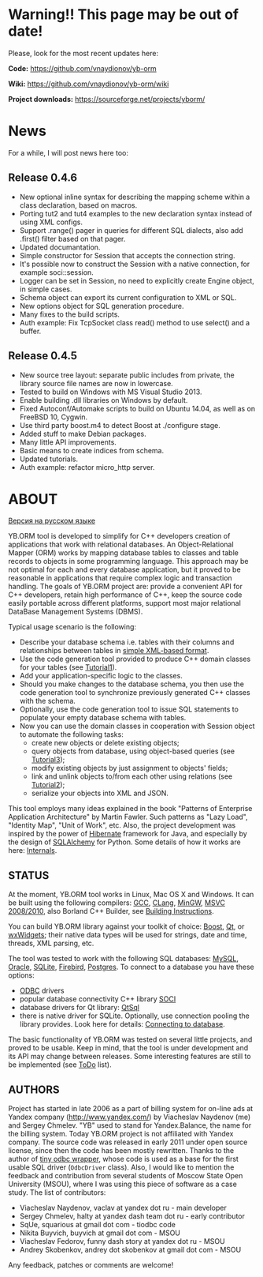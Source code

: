 # Warning!! This page may be out of date! #

Please, look for the most recent updates here:

**Code:** https://github.com/vnaydionov/yb-orm

**Wiki:** https://github.com/vnaydionov/yb-orm/wiki

**Project downloads:** https://sourceforge.net/projects/yborm/


# News #

For a while, I will post news here too:

## Release 0.4.6 ##
  * New optional inline syntax for describing the mapping scheme within a class declaration, based on macros.
  * Porting tut2 and tut4 examples to the new declaration syntax instead of using XML configs.
  * Support .range() pager in queries for different SQL dialects, also add .first() filter based on that pager.
  * Updated documantation.
  * Simple constructor for Session that accepts the connection string.
  * It's possible now to construct the Session with a native connection, for example soci::session.
  * Logger can be set in Session, no need to explicitly create Engine object, in simple cases.
  * Schema object can export its current configuration to XML or SQL.
  * New options object for SQL generation procedure.
  * Many fixes to the build scripts.
  * Auth example: Fix TcpSocket class read() method to use select() and a buffer.

## Release 0.4.5 ##
  * New source tree layout: separate public includes from private, the library source file names are now in lowercase.
  * Tested to build on Windows with MS Visual Studio 2013.
  * Enable building .dll libraries on Windows by default.
  * Fixed Autoconf/Automake scripts to build on Ubuntu 14.04, as well as on FreeBSD 10, Cygwin.
  * Use third party boost.m4 to detect Boost at ./configure stage.
  * Added stuff to make Debian packages.
  * Many little API improvements.
  * Basic means to create indices from schema.
  * Updated tutorials.
  * Auth example: refactor micro\_http server.


# ABOUT #

[Версия на русском языке](http://code.google.com/p/yb-orm/wiki/About?wl=ru)

YB.ORM tool is developed to simplify for C++ developers creation of applications
that work with relational databases.  An Object-Relational Mapper (ORM) works by
mapping database tables to classes and table records to objects in some
programming language.  This approach may be not optimal for each and every
database application, but it proved to be reasonable in applications that
require complex logic and transaction handling. The goals of YB.ORM project are:
provide a convenient API for C++ developers, retain high performance of C++,
keep the source code easily portable across different platforms, support
most major relational DataBase Management Systems (DBMS).


Typical usage scenario is the following:
  * Describe your database schema i.e. tables with their columns and relationships between tables in [simple XML-based format](XmlFormat.md).
  * Use the code generation tool provided to produce C++ domain classes for your tables (see [Tutorial1](Tutorial1.md)).
  * Add your application-specific logic to the classes.
  * Should you make changes to the database schema, you then use the code generation tool to synchronize previously generated C++ classes with the schema.
  * Optionally, use the code generation tool to issue SQL statements  to populate your empty database schema with tables.
  * Now you can use the domain classes in cooperation with Session object to automate the following tasks:
    * create new objects or delete existing objects;
    * query objects from database, using object-based queries (see [Tutorial3](Tutorial3.md));
    * modify existing objects by just assignment to objects' fields;
    * link and unlink objects to/from each other using relations (see [Tutorial2](Tutorial2.md));
    * serialize your objects into XML and JSON.

This tool employs many ideas explained in the book
"Patterns of Enterprise Application Architecture" by Martin Fawler.
Such patterns as "Lazy Load", "Identity Map", "Unit of Work", etc.
Also, the project development was inspired by the power of [Hibernate](http://www.hibernate.org/) framework for Java, and especially by the design of
[SQLAlchemy](http://www.sqlalchemy.org/) for Python. Some details of how it works are here: [Internals](Internals.md).

## STATUS ##

At the moment, YB.ORM tool works in Linux, Mac OS X and Windows.
It can be built using the following compilers: [GCC](http://gcc.gnu.org/), [CLang](http://clang.llvm.org/),
[MinGW](http://mingw.org/), [MSVC 2008/2010](http://www.microsoft.com/visualstudio/), also Borland C++ Builder, see [Building Instructions](Build.md).

You can build YB.ORM library against your toolkit of choice: [Boost](http://www.boost.org/), [Qt](http://qt-project.org/),
or [wxWidgets](http://www.wxwidgets.org/); their native data types will be used for strings, date and time, threads, XML parsing, etc.

The tool was tested to work with the following SQL databases:
[MySQL](http://www.mysql.com/), [Oracle](http://www.oracle.com/technetwork/products/express-edition/),
[SQLite](http://www.sqlite.org/), [Firebird](http://www.firebirdsql.org/), [Postgres](http://www.postgresql.org/).
To connect to a database you have these options:
  * [ODBC](http://www.unixodbc.org/) drivers
  * popular database connectivity C++ library [SOCI](http://soci.sourceforge.net/)
  * database drivers for Qt library: [QtSql](http://qt-project.org/doc/qt-4.8/qtsql.html)
  * there is native driver for SQLite.
Optionally, use connection pooling the library provides.
Look here for details: [Connecting to database](SqlDriver.md).

The basic functionality of YB.ORM was tested on several little projects, and proved to be usable.
Keep in mind, that the tool is under development and its API may change between releases.
Some interesting features are still to be implemented (see [ToDo](ToDo.md) list).

## AUTHORS ##

Project has started in late 2006 as a part of billing system for on-line ads
at Yandex company (http://www.yandex.com/) by Viacheslav Naydenov (me) and Sergey Chmelev.
"YB" used to stand for Yandex.Balance, the name for the billing system.
Today YB.ORM project is not affiliated with Yandex company.
The source code was released in early 2011 under open source license, since then the code has been mostly rewritten.
Thanks to the author of [tiny odbc wrapper](http://code.google.com/p/tiodbc/),
whose code is used as a base for the first usable SQL driver (`OdbcDriver` class).
Also, I would like to mention the feedback and contribution from several students of Moscow State Open University (MSOU),
where I was using this piece of software as a case study. The list of contributors:
  * Viacheslav Naydenov, vaclav at yandex dot ru - main developer
  * Sergey Chmelev, halty at yandex dash team dot ru - early contributor
  * SqUe, squarious at gmail dot com - tiodbc code
  * Nikita Buyvich, buyvich at gmail dot com - MSOU
  * Viacheslav Fedorov, funny dash story at yandex dot ru - MSOU
  * Andrey Skobenkov, andrey dot skobenkov at gmail dot com - MSOU

Any feedback, patches or comments are welcome!